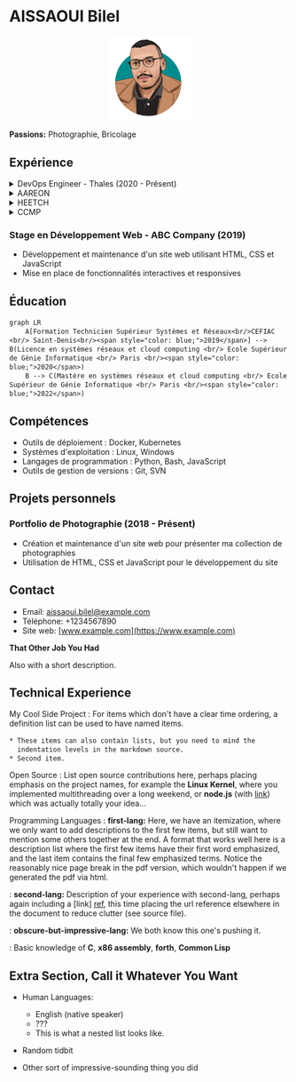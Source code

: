 # AISSAOUI Bilel

<p align="center">
  <img src="/images/avatar.png" alt="Avatar" width="30%" height="30%">
</p>

**Passions:** Photographie, Bricolage

## Expérience

<details>
  <summary>DevOps Engineer - Thales (2020 - Présent)</summary>

- Gestion et configuration des outils DevOps pour le déploiement continu
- Automatisation des processus de développement, de test et de déploiement
- Collaboration étroite avec les équipes de développement et d'exploitation
</details>

<details>
  <summary>AAREON</summary>

- Gestion et configuration des outils DevOps pour le déploiement continu
</details>

<details>
  <summary>HEETCH</summary>

- Gestion et configuration des outils DevOps pour le déploiement continu
</details>

<details>
  <summary>CCMP</summary>

- Gestion et configuration des outils DevOps pour le déploiement continu
</details>

### Stage en Développement Web - ABC Company (2019)
- Développement et maintenance d'un site web utilisant HTML, CSS et JavaScript
- Mise en place de fonctionnalités interactives et responsives

## Éducation

```mermaid
graph LR
    A[Formation Technicien Supérieur Systèmes et Réseaux<br/>CEFIAC <br/> Saint-Denis<br/><span style="color: blue;">2019</span>] --> B(Licence en systèmes réseaux et cloud computing <br/> Ecole Supérieur de Génie Informatique <br/> Paris <br/><span style="color: blue;">2020</span>)
    B --> C(Mastère en systèmes réseaux et cloud computing <br/> Ecole Supérieur de Génie Informatique <br/> Paris <br/><span style="color: blue;">2022</span>)
```

## Compétences

- Outils de déploiement : Docker, Kubernetes
- Systèmes d'exploitation : Linux, Windows
- Langages de programmation : Python, Bash, JavaScript
- Outils de gestion de versions : Git, SVN

## Projets personnels

### Portfolio de Photographie (2018 - Présent)
- Création et maintenance d'un site web pour présenter ma collection de photographies
- Utilisation de HTML, CSS et JavaScript pour le développement du site

## Contact

- Email: aissaoui.bilel@example.com
- Téléphone: +1234567890
- Site web: [www.example.com](https://www.example.com)

**That Other Job You Had**

Also with a short description.

Technical Experience
--------------------

My Cool Side Project
:   For items which don't have a clear time ordering, a definition
    list can be used to have named items.

    * These items can also contain lists, but you need to mind the
      indentation levels in the markdown source.
    * Second item.

Open Source
:   List open source contributions here, perhaps placing emphasis on
    the project names, for example the **Linux Kernel**, where you
    implemented multithreading over a long weekend, or **node.js**
    (with [link](http://nodejs.org)) which was actually totally
    your idea...

Programming Languages
:   **first-lang:** Here, we have an itemization, where we only want
    to add descriptions to the first few items, but still want to
    mention some others together at the end. A format that works well
    here is a description list where the first few items have their
    first word emphasized, and the last item contains the final few
    emphasized terms. Notice the reasonably nice page break in the pdf
    version, which wouldn't happen if we generated the pdf via html.

:   **second-lang:** Description of your experience with second-lang,
    perhaps again including a [link] [ref], this time placing the url
    reference elsewhere in the document to reduce clutter (see source
    file). 

:   **obscure-but-impressive-lang:** We both know this one's pushing
    it.

:   Basic knowledge of **C**, **x86 assembly**, **forth**, **Common Lisp**

[ref]: https://github.com/githubuser/superlongprojectname

Extra Section, Call it Whatever You Want
----------------------------------------

* Human Languages:

     * English (native speaker)
     * ???
     * This is what a nested list looks like.

* Random tidbit

* Other sort of impressive-sounding thing you did
